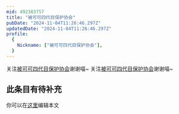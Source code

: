 ```yaml
---
mid: 492383757
title: "被可可四代目保护协会"
pubDate: "2024-11-04T11:26:46.297Z"
updatedDate: "2024-11-04T11:26:46.297Z"
profile:
  {
    Nickname: ["被可可四代目保护协会"],
  }
---
```


关注[被可可四代目保护协会](https://space.bilibili.com/492383757)谢谢喵~ 关注[被可可四代目保护协会](https://space.bilibili.com/492383757)谢谢喵~

## 此条目有待补充
你可以在[这里](https://github.com/Yuhanawa/VTuber.ICU/edit/master/src/content/v/被可可四代目保护协会/index.md)编辑本文
